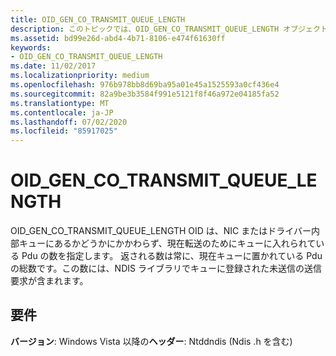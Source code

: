 ```yaml
---
title: OID_GEN_CO_TRANSMIT_QUEUE_LENGTH
description: このトピックでは、OID_GEN_CO_TRANSMIT_QUEUE_LENGTH オブジェクト識別子 (OID) について説明します。
ms.assetid: bd99e26d-abd4-4b71-8106-e474f61630ff
keywords:
- OID_GEN_CO_TRANSMIT_QUEUE_LENGTH
ms.date: 11/02/2017
ms.localizationpriority: medium
ms.openlocfilehash: 976b978bb8d69ba95a01e45a1525593a0cf436e4
ms.sourcegitcommit: 82a9be3b3584f991e5121f8f46a972e04185fa52
ms.translationtype: MT
ms.contentlocale: ja-JP
ms.lasthandoff: 07/02/2020
ms.locfileid: "85917025"
---
```

# <a name="oid_gen_co_transmit_queue_length"></a>OID_GEN_CO_TRANSMIT_QUEUE_LENGTH

OID_GEN_CO_TRANSMIT_QUEUE_LENGTH OID は、NIC またはドライバー内部キューにあるかどうかにかかわらず、現在転送のためにキューに入れられている Pdu の数を指定します。 返される数は常に、現在キューに置かれている Pdu の総数です。この数には、NDIS ライブラリでキューに登録された未送信の送信要求が含まれます。

## <a name="requirements"></a>要件

**バージョン**: Windows Vista 以降の**ヘッダー**: Ntddndis (Ndis .h を含む)

